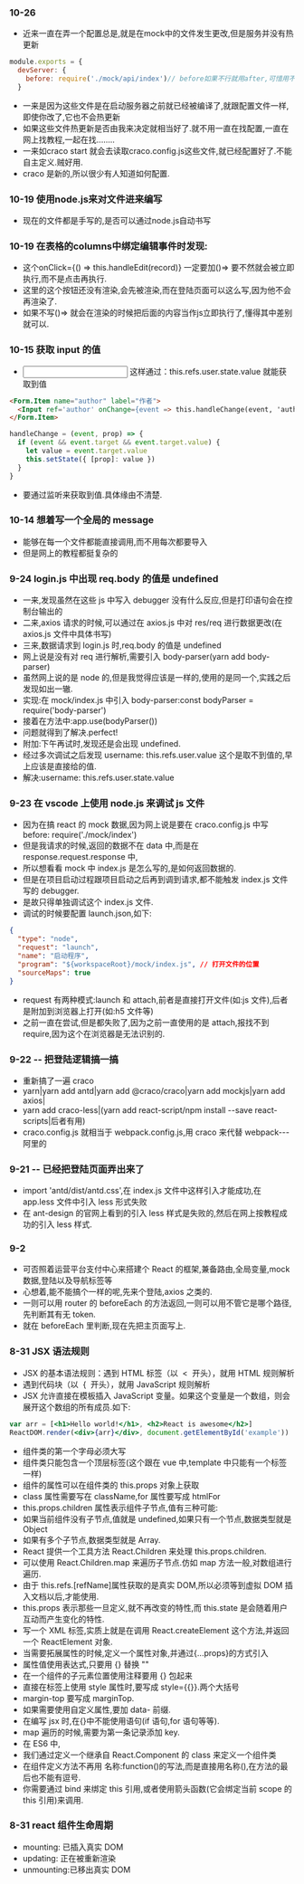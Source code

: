 ### 10-26 
- 近来一直在弄一个配置总是,就是在mock中的文件发生更改,但是服务并没有热更新
```js
module.exports = {
  devServer: {
    before: require('./mock/api/index')// before如果不行就用after,可惜用不到了
  }
```
- 一来是因为这些文件是在启动服务器之前就已经被编译了,就跟配置文件一样,即使你改了,它也不会热更新
- 如果这些文件热更新是否由我来决定就相当好了.就不用一直在找配置,一直在网上找教程,一起在找........
- 一来如craco start 就会去读取craco.config.js这些文件,就已经配置好了.不能自主定义.贼好用.
- craco 是新的,所以很少有人知道如何配置.

### 10-19 使用node.js来对文件进来编写
- 现在的文件都是手写的,是否可以通过node.js自动书写
### 10-19 在表格的columns中绑定编辑事件时发现:
-  这个onClick={() => this.handleEdit(record)} 一定要加()=> 要不然就会被立即执行,而不是点击再执行.
-  这里的这个按钮还没有渲染,会先被渲染,而在登陆页面可以这么写,因为他不会再渲染了.
-  如果不写()=> 就会在渲染的时候把后面的内容当作js立即执行了,懂得其中差别就可以.
### 10-15 获取 input 的值

- <Input ref='user' /> 这样通过：this.refs.user.state.value 就能获取到值

```html
<Form.Item name="author" label="作者">
  <Input ref='author' onChange={event => this.handleChange(event, 'author')} />
</Form.Item>
```
```js
handleChange = (event, prop) => {
  if (event && event.target && event.target.value) {
    let value = event.target.value
    this.setState({ [prop]: value })
  }
}
```
- 要通过监听来获取到值.具体缘由不清楚.

### 10-14 想着写一个全局的 message

- 能够在每一个文件都能直接调用,而不用每次都要导入
- 但是网上的教程都挺复杂的

### 9-24 login.js 中出现 req.body 的值是 undefined

- 一来,发现虽然在这些 js 中写入 debugger 没有什么反应,但是打印语句会在控制台输出的
- 二来,axios 请求的时候,可以通过在 axios.js 中对 res/req 进行数据更改(在 axios.js 文件中具体书写)
- 三来,数据请求到 login.js 时,req.body 的值是 undefined
- 网上说是没有对 req 进行解析,需要引入 body-parser(yarn add body-parser)
- 虽然网上说的是 node 的,但是我觉得应该是一样的,使用的是同一个,实践之后发现如出一辙.
- 实现:在 mock/index.js 中引入 body-parser:const bodyParser = require('body-parser')
- 接着在方法中:app.use(bodyParser())
- 问题就得到了解决.perfect!
- 附加:下午再试时,发现还是会出现 undefined.
- 经过多次调试之后发现 username: this.refs.user.value 这个是取不到值的,早上应该是直接给的值.
- 解决:username: this.refs.user.state.value

### 9-23 在 vscode 上使用 node.js 来调试 js 文件

- 因为在搞 react 的 mock 数据,因为网上说是要在 craco.config.js 中写 before: require('./mock/index')
- 但是我请求的时候,返回的数据不在 data 中,而是在 response.request.response 中,
- 所以想看看 mock 中 index.js 是怎么写的,是如何返回数据的.
- 但是在项目启动过程跟项目启动之后再到调到请求,都不能触发 index.js 文件写的 debugger.
- 是故只得单独调试这个 index.js 文件.
- 调试的时候要配置 launch.json,如下:

```json
{
  "type": "node",
  "request": "launch",
  "name": "启动程序",
  "program": "${workspaceRoot}/mock/index.js", // 打开文件的位置
  "sourceMaps": true
}
```

- request 有两种模式:launch 和 attach,前者是直接打开文件(如:js 文件),后者是附加到浏览器上打开(如:h5 文件等)
- 之前一直在尝试,但是都失败了,因为之前一直使用的是 attach,报找不到 require,因为这个在浏览器是无法识别的.

### 9-22 -- 把登陆逻辑搞一搞

- 重新搞了一遍 craco
- yarn|yarn add antd|yarn add @craco/craco|yarn add mockjs|yarn add axios|
- yarn add craco-less|(yarn add react-script/npm install --save react-scripts|后者有用)
- craco.config.js 就相当于 webpack.config.js,用 craco 来代替 webpack---阿里的

### 9-21 -- 已经把登陆页面弄出来了

- import 'antd/dist/antd.css',在 index.js 文件中这样引入才能成功,在 app.less 文件中引入 less 形式失败
- 在 ant-design 的官网上看到的引入 less 样式是失败的,然后在网上按教程成功的引入 less 样式.

### 9-2

- 可否照着运营平台支付中心来搭建个 React 的框架,兼备路由,全局变量,mock 数据,登陆以及导航标签等
- 心想着,能不能搞个一样的呢,先来个登陆,axios 之类的.
- 一则可以用 router 的 beforeEach 的方法返回,一则可以用不管它是哪个路径,先判断其有无 token.
- 就在 beforeEach 里判断,现在先把主页面写上.

### 8-31 JSX 语法规则

- JSX 的基本语法规则：遇到 HTML 标签（以  <  开头），就用 HTML 规则解析
- 遇到代码块（以  {  开头），就用 JavaScript 规则解析
- JSX 允许直接在模板插入 JavaScript 变量。如果这个变量是一个数组，则会展开这个数组的所有成员.如下:

```jsx
var arr = [<h1>Hello world!</h1>, <h2>React is awesome</h2>]
ReactDOM.render(<div>{arr}</div>, document.getElementById('example'))
```

- 组件类的第一个字母必须大写
- 组件类只能包含一个顶层标签(这个跟在 vue 中,template 中只能有一个标签一样)
- 组件的属性可以在组件类的 this.props 对象上获取
- class 属性需要写在 className,for 属性要写成 htmlFor
- this.props.children 属性表示组件子节点,值有三种可能:
- 如果当前组件没有子节点,值就是 undefined,如果只有一个节点,数据类型就是 Object
- 如果有多个子节点,数据类型就是 Array.
- React 提供一个工具方法 React.Children 来处理 this.props.children.
- 可以使用 React.Children.map 来遍历子节点.仿如 map 方法一般,对数组进行遍历.
- 由于 this.refs.[refName]属性获取的是真实 DOM,所以必须等到虚拟 DOM 插入文档以后,才能使用.
- this.props 表示那些一旦定义,就不再改变的特性,而 this.state 是会随着用户互动而产生变化的特性.
- 写一个 XML 标签,实质上就是在调用 React.createElement 这个方法,并返回一个 ReactElement 对象.
- 当需要拓展属性的时候,定义一个属性对象,并通过{...props}的方式引入
- 属性值使用表达式,只要用 {} 替换 ""
- 在一个组件的子元素位置使用注释要用 {} 包起来
- 直接在标签上使用 style 属性时,要写成 style={{}}.两个大括号
- margin-top 要写成 marginTop.
- 如果需要使用自定义属性,要加 data- 前缀.
- 在编写 jsx 时,在{}中不能使用语句(if 语句,for 语句等等).
- map 遍历的时候,需要为第一条记录添加 key.
- 在 ES6 中,
- 我们通过定义一个继承自 React.Component 的 class 来定义一个组件类
- 在组件定义方法不再用 名称:function()的写法,而是直接用名称(),在方法的最后也不能有逗号.
- 你需要通过 bind 来绑定 this 引用,或者使用箭头函数(它会绑定当前 scope 的 this 引用)来调用.

### 8-31 react 组件生命周期

- mounting: 已插入真实 DOM
- updating: 正在被重新渲染
- unmounting:已移出真实 DOM
